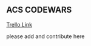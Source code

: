 ## ACS CODEWARS

[Trello Link](https://trello.com/invite/b/tnI3ug3L/ATTIf64c29a50c8cced0ecc33aa4697ef45660F6C5E4/code-wars)

please add and contribute here
